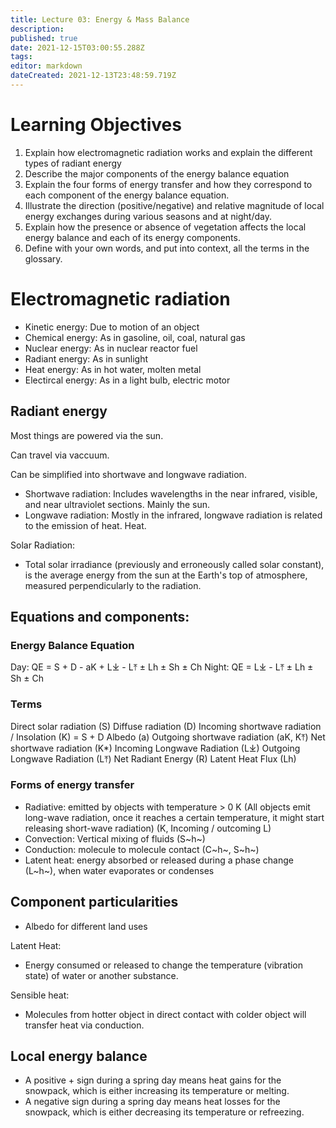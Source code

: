 ```yaml
---
title: Lecture 03: Energy & Mass Balance
description: 
published: true
date: 2021-12-15T03:00:55.288Z
tags: 
editor: markdown
dateCreated: 2021-12-13T23:48:59.719Z
---
```


# Learning Objectives
1. Explain how electromagnetic radiation works and explain the different types of radiant energy
2. Describe the major components of the energy balance equation
3. Explain the four forms of energy transfer and how they correspond to each component of the energy balance equation.
4. Illustrate the direction (positive/negative) and relative magnitude of local energy exchanges during various seasons and at night/day.
5. Explain how the presence or absence of vegetation affects the local energy balance and each of its energy components.
6. Define with your own words, and put into context, all the terms in the glossary.

# Electromagnetic radiation
* Kinetic energy: Due to motion of an object
* Chemical energy: As in gasoline, oil, coal, natural gas
* Nuclear energy: As in nuclear reactor fuel
* Radiant energy: As in sunlight
* Heat energy: As in hot water, molten metal
* Electircal energy: As in a light bulb, electric motor


## Radiant energy
Most things are powered via the sun.

Can travel via vaccuum.

Can be simplified into shortwave and longwave radiation.
* Shortwave radiation: Includes wavelengths in the near infrared, visible, and near ultraviolet sections. Mainly the sun.
* Longwave radiation: Mostly in the infrared, longwave radiation is related to the emission of heat. Heat.


Solar Radiation:
* Total solar irradiance (previously and erroneously called solar constant), is the average energy from the sun at the Earth's top of atmosphere, measured perpendicularly to the radiation.

## Equations and components:
### Energy Balance Equation

Day: QE = S + D - aK + L⤓ - L⤒ ± Lh ± Sh ± Ch
Night: QE = L⤓ - L⤒ ± Lh ± Sh ± Ch

### Terms

Direct solar radiation (S)
Diffuse radiation (D)
Incoming shortwave radiation / Insolation (K) =  S + D
Albedo (a)
Outgoing shortwave radiation (aK, K⤒)
Net shortwave radiation (K*)
Incoming Longwave Radiation (L⤓)
Outgoing Longwave Radiation (L⤒)
Net Radiant Energy (R)
Latent Heat Flux (Lh)

### Forms of energy transfer
* Radiative: emitted by objects with temperature > 0 K (All objects emit long-wave radiation, once it reaches a certain temperature, it might start releasing short-wave radiation) (K, Incoming / outcoming L)
* Convection: Vertical mixing of fluids (S~h~)
* Conduction: molecule to molecule contact (C~h~, S~h~)
* Latent heat: energy absorbed or released during a phase change (L~h~), when water evaporates or condenses


## Component particularities
* Albedo for different land uses

Latent Heat:
* Energy consumed or released to change the temperature (vibration state) of water or another substance.

Sensible heat:
* Molecules from hotter object in direct contact with colder object will transfer heat via conduction.

## Local energy balance
* A positive + sign during a spring day means heat gains for the snowpack, which is either increasing its temperature or melting.
* A negative sign during a spring day means heat losses for the snowpack, which is either decreasing its temperature or refreezing.